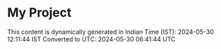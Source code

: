 # My Project

This content is dynamically generated in Indian Time (IST): 2024-05-30 12:11:44 IST
Converted to UTC: 2024-05-30 06:41:44 UTC
